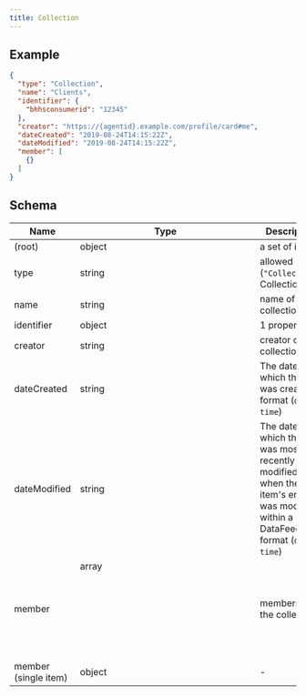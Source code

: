 ```yaml
---
title: Collection
---
```

## Example



```json
{
  "type": "Collection",
  "name": "Clients",
  "identifier": {
    "bhhsconsumerid": "12345"
  },
  "creator": "https://{agentid}.example.com/profile/card#me",
  "dateCreated": "2019-08-24T14:15:22Z",
  "dateModified": "2019-08-24T14:15:22Z",
  "member": [
    {}
  ]
}
```

## Schema

| Name | Type | Description |
|---|---|---|
| (root) | object | a set of items. |
| type | string | allowed (`"Collection"`) Collection |
| name | string | name of the collection |
| identifier | object |  1 properties |
| creator | string | creator of the collection |
| dateCreated | string | The date on which the item was created. format (`date-time`) |
| dateModified | string | The date on which the item was most recently modified or when the item's entry was modified within a DataFeed. format (`date-time`) |
| member | array<object> | members of the collection |
| member (single item) | object | - |

